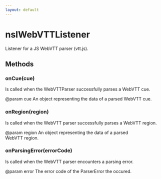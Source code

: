 ```yaml
---
layout: default
---
```


# nsIWebVTTListener #
  
Listener for a JS WebVTT parser (vtt.js).  
  

## Methods ##

### onCue(cue) ###
  
Is called when the WebVTTParser successfully parses a WebVTT cue.  
  
@param cue An object representing the data of a parsed WebVTT cue.  
  

### onRegion(region) ###
  
Is called when the WebVTT parser successfully parses a WebVTT region.  
  
@param region An object representing the data of a parsed  
              WebVTT region.  
  

### onParsingError(errorCode) ###
  
Is called when the WebVTT parser encounters a parsing error.  
  
@param error The error code of the ParserError the occured.  
  
